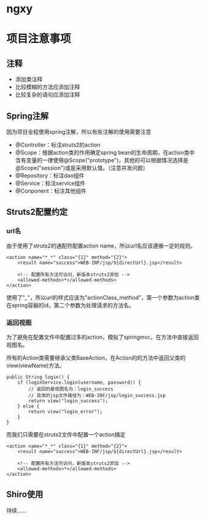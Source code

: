 # ngxy

# 项目注意事项

## 注释

- 添加类注释
- 比较模糊的方法应添加注释
- 比较复杂的语句应添加注释

## Spring注解

因为项目全程使用spring注解，所以有些注解的使用需要注意

- @Controller：标注struts2的action
- @Scope：根据action类的作用确定spring bean的生命周期，在action类中含有变量的一律使用@Scope("prototype")，其他的可以根据情况选择是
@Scope("session")或是采用默认值。（注意并发问题）
- @Repository：标注dao组件
- @Service：标注service组件
- @Conponent：标注其他组件

## Struts2配置约定

### url名

由于使用了struts2的通配符配置action name，所以url名应该遵循一定的规则。

```
<action name="*_*" class="{1}" method="{2}">
    <result name="success">WEB-INF/jsp/${directUrl}.jsp</result>

    <!-- 配置所有方法可访问，新版本struts2添加 -->
    <allowed-methods>*</allowed-methods>
</action>
```

使用了"*_*"，所以url的样式应该为"actionClass_method"，第一个参数为action类在spring容器的id，第二个参数为处理请求的方法名。

### 返回视图

为了避免在配置文件中配置过多的action，模拟了springmvc，在方法中直接返回视图名。

所有的Action类需要继承父类BaseAction，在Action的的方法中返回父类的view(viewName)方法。

```
public String login() {
    if (loginService.login(username, password)) {
        // 返回的是视图名为：login_success
        // 具体的jsp文件路径为：WEB-INF/jsp/login_success.jsp
        return view("login_success");
    } else {
        return view("login_error");
    }
}
```

而我们只需要在struts2文件中配置一个action搞定

```
<action name="*_*" class="{1}" method="{2}">
    <result name="success">WEB-INF/jsp/${directUrl}.jsp</result>

    <!-- 配置所有方法可访问，新版本struts2添加 -->
    <allowed-methods>*</allowed-methods>
</action>
```

## Shiro使用

待续......